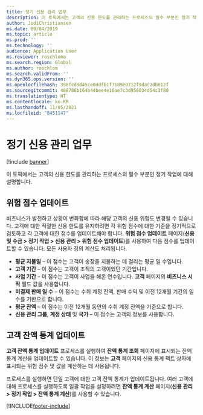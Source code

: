 ```yaml
---
title: 정기 신용 관리 업무
description: 이 토픽에서는 고객의 신용 한도를 관리하는 프로세스의 필수 부분인 정기 작업에 대해 설명합니다.
author: JodiChristiansen
ms.date: 09/04/2019
ms.topic: article
ms.prod: ''
ms.technology: ''
audience: Application User
ms.reviewer: roschloma
ms.search.region: Global
ms.author: roschlom
ms.search.validFrom: ''
ms.dyn365.ops.version: ''
ms.openlocfilehash: 398fcd9d45ce0ddfb1f7189e0712f9dac2db012f
ms.sourcegitcommit: 408786b164b44bee4e16ae7c3d956034d54c3f80
ms.translationtype: HT
ms.contentlocale: ko-KR
ms.lasthandoff: 11/05/2021
ms.locfileid: "8451147"
---
```

# <a name="periodic-credit-management-tasks"></a>정기 신용 관리 업무

[!include [banner](../includes/banner.md)]

이 토픽에서는 고객의 신용 한도를 관리하는 프로세스의 필수 부분인 정기 작업에 대해 설명합니다.

## <a name="update-risk-scores"></a>위험 점수 업데이트

비즈니스가 발전하고 상황이 변화함에 따라 해당 고객의 신용 위험도 변경될 수 있습니다. 고객에 대한 적절한 신용 한도를 유지하려면 각 위험 점수에 대한 기준을 정기적으로 검토하고 각 고객에 대한 점수를 업데이트해야 합니다. **위험 점수 업데이트** 페이지(**신용 및 수금 \> 정기 작업 \> 신용 관리 \> 위험 점수 업데이트**)를 사용하여 다음 점수를 업데이트할 수 있습니다. 모든 사용자 정의 계산도 처리됩니다.

- **평균 지불일** – 이 점수는 고객이 송장을 지불하는 데 걸리는 평균 일 수입니다.
- **고객 기간** – 이 점수는 고객이 조직의 고객이었던 기간입니다.
- **사업 기간** – 이 점수는 고객이 사업을 해온 연수입니다. **고객** 페이지의 **비즈니스 시작** 필드 값을 사용합니다.
- **미결제 판매 일 수** – 이 점수는 수취 계정 잔액, 판매 수익 및 이전 12개월 기간의 일 수를 기반으로 합니다.
- **평균 잔액** – 이 점수는 이전 12개월 동안의 수취 계정 잔액을 기준으로 합니다.
- **신용 관리 그룹**, **계정 상태** 및 **국가** – 이 점수는 고객의 정보를 사용합니다.

## <a name="update-customer-balance-statistics"></a>고객 잔액 통계 업데이트

**고객 잔액 통계 업데이트** 프로세스를 실행하여 **잔액 통계 조회** 페이지에 표시되는 잔액 통계 계산을 업데이트할 수 있습니다. 이 정보는 **고객** 페이지의 신용 통계 팩트 상자에 표시되는 위험 점수 및 값을 계산하는 데 사용됩니다.

프로세스를 실행하면 단일 고객에 대한 고객 잔액 통계가 업데이트됩니다. 여러 고객에 대해 프로세스를 실행하도록 일괄 작업을 설정하려면 **잔액 통계 계산** 페이지(**신용 관리 \> 정기 작업 \> 잔액 통계 계산**)를 사용할 수 있습니다.


[!INCLUDE[footer-include](../../includes/footer-banner.md)]
